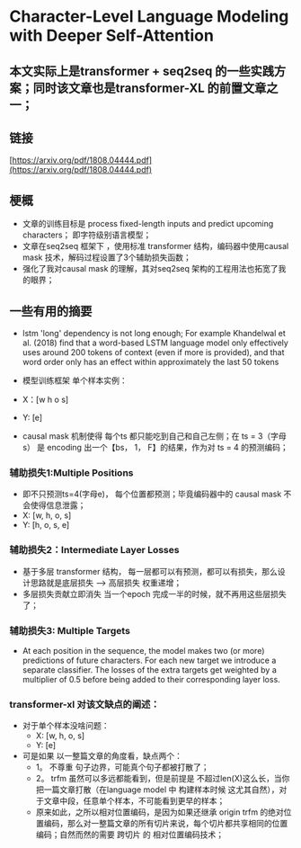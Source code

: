 # Character-Level Language Modeling with Deeper Self-Attention
## 本文实际上是transformer + seq2seq 的一些实践方案；同时该文章也是transformer-XL 的前置文章之一；
## 链接
 [https://arxiv.org/pdf/1808.04444.pdf](https://arxiv.org/pdf/1808.04444.pdf)

## 梗概
- 文章的训练目标是 process fixed-length inputs and predict upcoming characters； 即字符级别语言模型；
- 文章在seq2seq 框架下 ，使用标准 transformer 结构，编码器中使用causal mask 技术，解码过程设置了3个辅助损失函数；
- 强化了我对causal mask 的理解，其对seq2seq 架构的工程用法也拓宽了我的眼界；


## 一些有用的摘要
- lstm 'long' dependency is not long enough;
For example Khandelwal et al. (2018) find that a word-based LSTM language model only effectively uses around 200 tokens of context (even if more is provided), and that word order only has an effect within approximately the last 50 tokens

- 模型训练框架 单个样本实例：
- X：[w h o s]
- Y:   [e]
- causal mask 机制使得 每个ts 都只能吃到自己和自己左侧；在 ts = 3（字母s） 是 encoding 出一个【bs， 1， F】的结果，作为对 ts = 4 的预测编码；


### 辅助损失1:Multiple Positions
- 即不只预测ts=4(字母e)， 每个位置都预测；毕竟编码器中的 causal mask 不会使得信息泄露；
- X: [w, h, o, s]
- Y: [h, o, s, e]


### 辅助损失2：Intermediate Layer Losses
- 基于多层 transformer 结构， 每一层都可以有预测，都可以有损失，那么设计思路就是底层损失 --> 高层损失 权重递增；
- 多层损失贡献立即消失 当一个epoch 完成一半的时候，就不再用这些层损失了；

### 辅助损失3: Multiple Targets
- At each position in the sequence, the model makes two (or more) predictions of future characters. For each new target we introduce a separate classifier. The losses of the extra targets get weighted by a multiplier of 0.5 before being added to their corresponding layer loss.

### transformer-xl 对该文缺点的阐述：
- 对于单个样本没啥问题：
	- X: [w, h, o, s]
	- Y: [e]
- 可是如果 以一整篇文章的角度看，缺点两个：
	- 1。 不尊重 句子边界，可能真个句子都被打散了；
	- 2。 trfm 虽然可以多远都能看到，但是前提是 不超过len(X)这么长，当你把一篇文章打散（在language model 中 构建样本时候 这尤其自然），对于文章中段，任意单个样本，不可能看到更早的样本；
	- 原来如此，之所以相对位置编码，是因为如果还继承 origin trfm 的绝对位置编码，那么对一整篇文章的所有切片来说，每个切片都共享相同的位置编码；自然而然的需要 跨切片 的 相对位置编码技术； 


